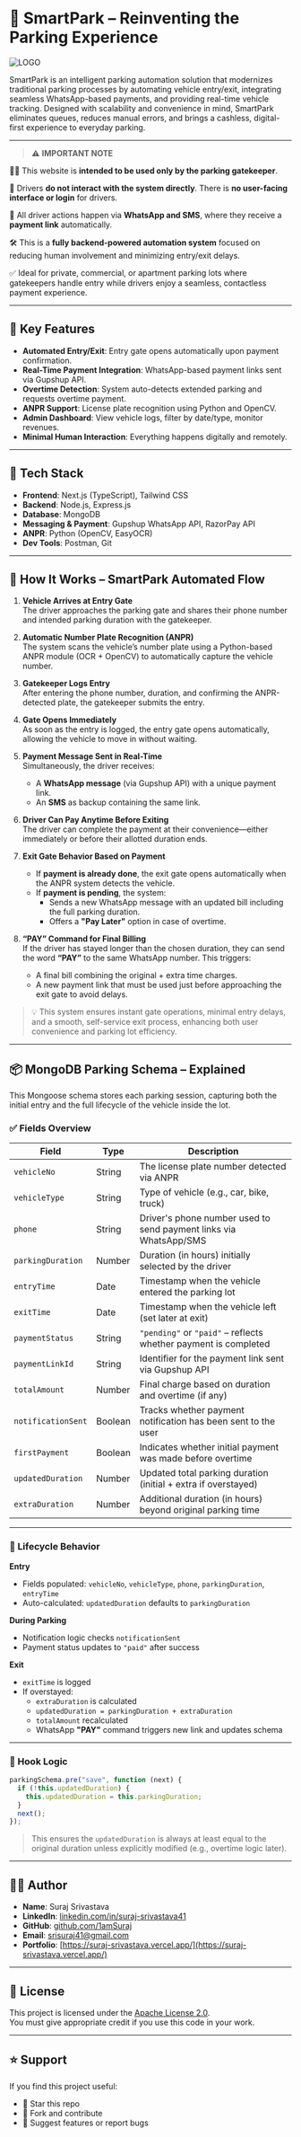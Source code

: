 # 🚗 SmartPark – Reinventing the Parking Experience

![LOGO](./frontend/public/SmartParkLOGO2.png)

SmartPark is an intelligent parking automation solution that modernizes traditional parking processes by automating vehicle entry/exit, integrating seamless WhatsApp-based payments, and providing real-time vehicle tracking. Designed with scalability and convenience in mind, SmartPark eliminates queues, reduces manual errors, and brings a cashless, digital-first experience to everyday parking.

---

> ⚠️ **IMPORTANT NOTE**

🧑‍✈️ This website is **intended to be used only by the parking gatekeeper**.

🚗 Drivers **do not interact with the system directly**. There is **no user-facing interface or login** for drivers.

💬 All driver actions happen via **WhatsApp and SMS**, where they receive a **payment link** automatically.

🛠️ This is a **fully backend-powered automation system** focused on reducing human involvement and minimizing entry/exit delays.

✅ Ideal for private, commercial, or apartment parking lots where gatekeepers handle entry while drivers enjoy a seamless, contactless payment experience.

---

## 📌 Key Features

- **Automated Entry/Exit**: Entry gate opens automatically upon payment confirmation.
- **Real-Time Payment Integration**: WhatsApp-based payment links sent via Gupshup API.
- **Overtime Detection**: System auto-detects extended parking and requests overtime payment.
- **ANPR Support**: License plate recognition using Python and OpenCV.
- **Admin Dashboard**: View vehicle logs, filter by date/type, monitor revenues.
- **Minimal Human Interaction**: Everything happens digitally and remotely.

---

## 🧱 Tech Stack

- **Frontend**: Next.js (TypeScript), Tailwind CSS
- **Backend**: Node.js, Express.js
- **Database**: MongoDB
- **Messaging & Payment**: Gupshup WhatsApp API, RazorPay API
- **ANPR**: Python (OpenCV, EasyOCR)
- **Dev Tools**: Postman, Git

---

## 🏁 How It Works – SmartPark Automated Flow

1. **Vehicle Arrives at Entry Gate**  
   The driver approaches the parking gate and shares their phone number and intended parking duration with the gatekeeper.

2. **Automatic Number Plate Recognition (ANPR)**  
   The system scans the vehicle’s number plate using a Python-based ANPR module (OCR + OpenCV) to automatically capture the vehicle number.

3. **Gatekeeper Logs Entry**  
   After entering the phone number, duration, and confirming the ANPR-detected plate, the gatekeeper submits the entry.

4. **Gate Opens Immediately**  
   As soon as the entry is logged, the entry gate opens automatically, allowing the vehicle to move in without waiting.

5. **Payment Message Sent in Real-Time**  
   Simultaneously, the driver receives:

   - A **WhatsApp message** (via Gupshup API) with a unique payment link.
   - An **SMS** as backup containing the same link.

6. **Driver Can Pay Anytime Before Exiting**  
   The driver can complete the payment at their convenience—either immediately or before their allotted duration ends.

7. **Exit Gate Behavior Based on Payment**

   - If **payment is already done**, the exit gate opens automatically when the ANPR system detects the vehicle.
   - If **payment is pending**, the system:
     - Sends a new WhatsApp message with an updated bill including the full parking duration.
     - Offers a **"Pay Later"** option in case of overtime.

8. **“PAY” Command for Final Billing**  
   If the driver has stayed longer than the chosen duration, they can send the word **“PAY”** to the same WhatsApp number. This triggers:
   - A final bill combining the original + extra time charges.
   - A new payment link that must be used just before approaching the exit gate to avoid delays.

> 💡 This system ensures instant gate operations, minimal entry delays, and a smooth, self-service exit process, enhancing both user convenience and parking lot efficiency.

---

## 📦 MongoDB Parking Schema – Explained

This Mongoose schema stores each parking session, capturing both the initial entry and the full lifecycle of the vehicle inside the lot.

### ✅ Fields Overview

| Field              | Type    | Description                                                       |
| ------------------ | ------- | ----------------------------------------------------------------- |
| `vehicleNo`        | String  | The license plate number detected via ANPR                        |
| `vehicleType`      | String  | Type of vehicle (e.g., car, bike, truck)                          |
| `phone`            | String  | Driver's phone number used to send payment links via WhatsApp/SMS |
| `parkingDuration`  | Number  | Duration (in hours) initially selected by the driver              |
| `entryTime`        | Date    | Timestamp when the vehicle entered the parking lot                |
| `exitTime`         | Date    | Timestamp when the vehicle left (set later at exit)               |
| `paymentStatus`    | String  | `"pending"` or `"paid"` – reflects whether payment is completed   |
| `paymentLinkId`    | String  | Identifier for the payment link sent via Gupshup API              |
| `totalAmount`      | Number  | Final charge based on duration and overtime (if any)              |
| `notificationSent` | Boolean | Tracks whether payment notification has been sent to the user     |
| `firstPayment`     | Boolean | Indicates whether initial payment was made before overtime        |
| `updatedDuration`  | Number  | Updated total parking duration (initial + extra if overstayed)    |
| `extraDuration`    | Number  | Additional duration (in hours) beyond original parking time       |

---

### 🔄 Lifecycle Behavior

**Entry**

- Fields populated: `vehicleNo`, `vehicleType`, `phone`, `parkingDuration`, `entryTime`
- Auto-calculated: `updatedDuration` defaults to `parkingDuration`

**During Parking**

- Notification logic checks `notificationSent`
- Payment status updates to `"paid"` after success

**Exit**

- `exitTime` is logged
- If overstayed:
  - `extraDuration` is calculated
  - `updatedDuration = parkingDuration + extraDuration`
  - `totalAmount` recalculated
  - WhatsApp **"PAY"** command triggers new link and updates schema

---

### 🧠 Hook Logic

```js
parkingSchema.pre("save", function (next) {
  if (!this.updatedDuration) {
    this.updatedDuration = this.parkingDuration;
  }
  next();
});
```

> This ensures the `updatedDuration` is always at least equal to the original duration unless explicitly modified (e.g., overtime logic later).

---

## 👨‍💻 Author

- **Name**: Suraj Srivastava
- **LinkedIn**: [linkedin.com/in/suraj-srivastava41](https://linkedin.com/in/suraj-srivastava41)
- **GitHub**: [github.com/1amSuraj](https://github.com/1amSuraj)
- **Email**: srisuraj41@gmail.com
- **Portfolio**: [https://suraj-srivastava.vercel.app/](https://suraj-srivastava.vercel.app/)
---

## 📄 License

This project is licensed under the [Apache License 2.0](./LICENSE).  
You must give appropriate credit if you use this code in your work.

---

## ⭐️ Support

If you find this project useful:

- 🌟 Star this repo
- 🔁 Fork and contribute
- 🧠 Suggest features or report bugs
